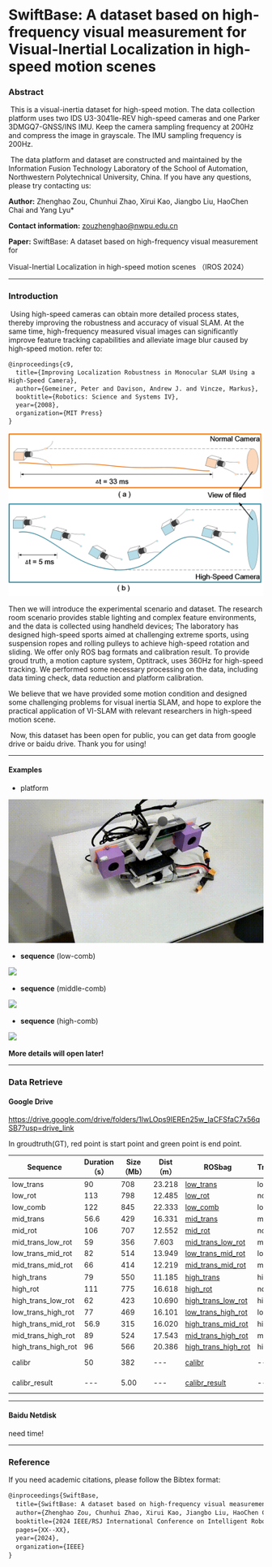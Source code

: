 # SwiftBase: A dataset based on high-frequency visual measurement for Visual-Inertial Localization in high-speed motion scenes

### Abstract

​    This is a visual-inertia dataset for high-speed motion. The data collection platform uses two IDS U3-3041le-REV high-speed cameras and one Parker 3DMGQ7-GNSS/INS IMU. Keep the camera sampling frequency at 200Hz and compress the image in grayscale. The IMU sampling frequency is 200Hz.

​     The data platform and dataset are constructed and maintained by the Information Fusion Technology Laboratory of the School of Automation, Northwestern Polytechnical University, China. If you have any questions, please try contacting us:

**Author:** Zhenghao Zou, Chunhui Zhao, Xirui Kao, Jiangbo Liu, HaoChen Chai and Yang Lyu*

**Contact information:** zouzhenghao@nwpu.edu.cn

**Paper:**  SwiftBase: A dataset based on high-frequency visual measurement for

Visual-Inertial Localization in high-speed motion scenes （IROS 2024）

---

### Introduction

​	Using high-speed cameras can obtain more detailed process states, thereby improving the robustness and accuracy of visual SLAM. At the same time, high-frequency measured visual images can significantly improve feature tracking capabilities and alleviate image blur caused by high-speed motion. refer to:

```
@inproceedings{c9,
  title={Improving Localization Robustness in Monocular SLAM Using a High-Speed Camera},
  author={Gemeiner, Peter and Davison, Andrew J. and Vincze, Markus},
  booktitle={Robotics: Science and Systems IV},
  year={2008},
  organization={MIT Press}
}
```

![](./github_img/high-speed-camera3.png)

   Then we will introduce the experimental scenario and dataset. The research room scenario provides stable lighting and complex feature environments, and the data is collected using handheld devices; The laboratory has designed high-speed sports aimed at challenging extreme sports, using suspension ropes and rolling pulleys to achieve high-speed rotation and sliding. We offer only ROS bag formats and calibration result. To provide groud truth, a motion capture system, Optitrack, uses 360Hz for high-speed tracking.  We performed some necessary processing on the data, including data timing check, data reduction and platform calibration.

   We believe that we have provided some motion condition and designed some challenging problems for visual inertia SLAM, and hope to explore the practical application of VI-SLAM with relevant researchers in high-speed motion scene.

​    Now, this dataset has been open for public, you can get data from google drive or baidu drive. Thank you for using! 



---

#### Examples

* platform

![](./github_img/platform_modify.gif)



* **sequence** (low-comb)

![](./github_img/lab_low.gif)

* **sequence** (middle-comb)

![](./github_img/lab_middle.gif)

* **sequence** (high-comb)

![](./github_img/lab_High.gif)

**More details will open later!**

---

### **Data Retrieve**

#### Google Drive

https://drive.google.com/drive/folders/1lwLOps9IEREn25w_IaCFSfaC7x56qSB7?usp=drive_link

In groudtruth(GT), red point is start point and green point is end point.

| Sequence            | Duration（s） | Size（Mb） | Dist（m） | ROSbag                                                       | Translate | Rotation |  GT                                                           |
| ------------------- | ------------- | ---------- | --------- | ------------------------------------------------------------ | --------- | -------- | ------------------------------------------------------------ |
| low_trans           | 90            | 708        | 23.218    | [low_trans](https://drive.google.com/file/d/1irXh9KgazcTwCO26oSpeHJsE4pKhx_AP/view?usp=drive_link) | low       | none      | ![](./github_img/low_trans.png) |
| low_rot             | 113           | 798        | 12.485    | [low_rot](https://drive.google.com/file/d/1XK7oMlsZ-07NL4M49tnbgZSWljLmPxV2/view?usp=drive_link) | none      | low       | ![](./github_img/low_rot.png) |
| low_comb            | 122           | 845        | 22.333    | [low_comb](https://drive.google.com/file/d/15WL9QSQ9VzETQgV4uN1tnsc3QIwXMvmZ/view?usp=drive_link) | low       | low       | ![](./github_img/low_comb.png) |
| mid_trans           | 56.6          | 429        | 16.331    | [mid_trans](https://drive.google.com/file/d/1YFedZHK6MfGUEi1A5-ItS20lYYriwHBo/view?usp=drive_link) | middle    | none       | ![](./github_img/mid_trans.png) |
| mid_rot             | 106           | 707        | 12.552    | [mid_rot](https://drive.google.com/file/d/1KmQY9uogmZFjSFpBhqVzcUlGGqVz-Uw2/view?usp=drive_link) | none      | middle    | ![](./github_img/mid_rot.png) |
| mid_trans_low_rot   | 59            | 356        | 7.603     | [mid_trans_low_rot](https://drive.google.com/file/d/1-s_uqeVN_ydxW2Tze5KyLI9njDBWgwCT/view?usp=drive_link) | middle    | low       | ![](./github_img/mid_trans_low_rot.png) |
| low_trans_mid_rot   | 82            | 514        | 13.949    | [low_trans_mid_rot](https://drive.google.com/file/d/1-Mf2pyiS8zVLWVc386vA7thlHF1VEtSQ/view?usp=drive_link) | low       | middle    | ![](./github_img/low_trans_mid_rot.png) |
| mid_trans_mid_rot   | 66            | 414        | 12.219    | [mid_trans_mid_rot](https://drive.google.com/file/d/1y_qGAFSPDo7RUmycLu4_djXPG9qOv6M8/view?usp=drive_link) | middle    | middle    | ![](./github_img/mid_trans_mid_rot.png) |
| high_trans          | 79            | 550        | 11.185    | [high_trans](https://drive.google.com/file/d/1GzBecbUjIUjwCgsFbZt_lru1F1c8tqh_/view?usp=drive_link) | high      | none      | ![](./github_img/high_trans.png) |
| high_rot            | 111           | 775        | 16.618    | [high_rot](https://drive.google.com/file/d/1juVUzYHk-5iVgGS4pU3gldWTqoiNzuHu/view?usp=drive_link) | none      | high     | ![](./github_img/high_rot.png) |
| high_trans_low_rot  | 62            | 423        | 10.690    | [high_trans_low_rot](https://drive.google.com/file/d/14MmG8iTHF1sPVlnO_psFOwagPrm_FQ00/view?usp=drive_link) | high      | low        | ![](./github_img/high_trans_low_rot.png) |
| low_trans_high_rot  | 77            | 469        | 16.101    | [low_trans_high_rot](https://drive.google.com/file/d/1EW7FpRkUpCHdU_E2Y4YLxJcRlQv7kpnd/view?usp=drive_link) | low       | high      | ![](./github_img/low_trans_high_rot.png) |
| high_trans_mid_rot  | 56.9          | 315        | 16.020    | [high_trans_mid_rot](https://drive.google.com/file/d/13-YMbhajmFcwP24HLAjVtSl5hM02YHLu/view?usp=drive_link) | high      | middle     | ![](./github_img/high_trans_mid_rot.png) |
| mid_trans_high_rot  | 89            | 524        | 17.543    | [mid_trans_high_rot](https://drive.google.com/file/d/1yP0_OA8p7jhz19B3sT6hY-FzSzcRD5Kw/view?usp=drive_link) | middle    | high     | ![](./github_img/mid_trans_high_rot.png) |
| high_trans_high_rot | 96            | 566        | 20.386    | [high_trans_high_rot](https://drive.google.com/file/d/1lHTILRb7jAY1yahYM9K6Phz1LnAGTtYo/view?usp=drive_link) | high      | high      | ![](./github_img/high_trans_high_rot.png) |
| calibr              | 50            | 382        | ---       | [calibr](https://drive.google.com/file/d/1t1W_ANYqE0TTC5rplTAXBfsvegPqg_Hy/view?usp=drive_link) | ---       | ---       | ---                                                          |
| calibr_result       | ---           | 5.00       | ---       | [calibr_result](https://drive.google.com/file/d/1Tj5FZqWKDeew6xC544j3WERjV1HBED2m/view?usp=drive_link) | ---       | ---      | ---                                                          |



---

#### Baidu Netdisk

need time!





---

### Reference

If you need academic citations, please follow the Bibtex format:

```latex
@inproceedings{SwiftBase,
  title={SwiftBase: A dataset based on high-frequency visual measurement for Visual-Inertial Localization in high-speed motion scenes},
  author={Zhenghao Zou, Chunhui Zhao, Xirui Kao, Jiangbo Liu, HaoChen Chai and Yang Lyu},
  booktitle={2024 IEEE/RSJ International Conference on Intelligent Robots and Systems (IROS)},
  pages={XX--XX},
  year={2024},
  organization={IEEE}
}
```

